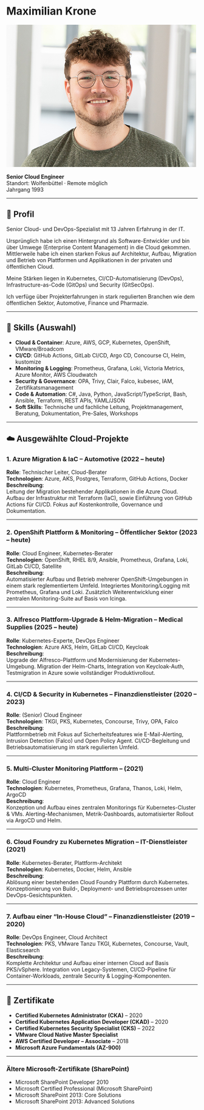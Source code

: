 
# Maximilian Krone

![Profilbild](img/Krone_Maximilian.jpg)

**Senior Cloud Engineer**  
Standort: Wolfenbüttel · Remote möglich  
Jahrgang 1993

---

## 🔧 Profil

Senior Cloud- und DevOps-Spezialist mit 13 Jahren Erfahrung in der IT. 

Ursprünglich habe ich einen Hintergrund als Software-Entwickler und bin über Umwege (Enterprise Content Management) in die Cloud gekommen. Mittlerweile habe ich einen starken Fokus auf Architektur, Aufbau, Migration und Betrieb von Plattformen und Applikationen in der privaten und öffentlichen Cloud.

Meine Stärken liegen in Kubernetes, CI/CD-Automatisierung (DevOps), Infrastructure-as-Code (GitOps) und Security (GitSecOps).

Ich verfüge über Projekterfahrungen in stark regulierten Branchen wie dem öffentlichen Sektor, Automotive, Finance und Pharmazie.

---

## 🧠 Skills (Auswahl)

- **Cloud & Container**: Azure, AWS, GCP, Kubernetes, OpenShift, VMware/Broadcom
- **CI/CD**: GitHub Actions, GitLab CI/CD, Argo CD, Concourse CI, Helm, kustomize
- **Monitoring & Logging**: Prometheus, Grafana, Loki, Victoria Metrics, Azure Monitor, AWS Cloudwatch
- **Security & Governance**: OPA, Trivy, Clair, Falco, kubesec, IAM, Zertifikatsmanagement
- **Code & Automation**: C#, Java, Python, JavaScript/TypeScript, Bash, Ansible, Terraform, REST APIs, YAML/JSON
- **Soft Skills**: Technische und fachliche Leitung, Projektmanagement, Beratung, Dokumentation, Pre-Sales, Workshops

---

## ☁️ Ausgewählte Cloud-Projekte

### 1. Azure Migration & IaC – Automotive (2022 – heute)
**Rolle**: Technischer Leiter, Cloud-Berater  
**Technologien**: Azure, AKS, Postgres, Terraform, GitHub Actions, Docker  
**Beschreibung**:  
Leitung der Migration bestehender Applikationen in die Azure Cloud. Aufbau der Infrastruktur mit Terraform (IaC), sowie Einführung von GitHub Actions für CI/CD. Fokus auf Kostenkontrolle, Governance und Dokumentation.

---

### 2. OpenShift Plattform & Monitoring – Öffentlicher Sektor (2023 – heute)
**Rolle**: Cloud Engineer, Kubernetes-Berater  
**Technologien**: OpenShift, RHEL 8/9, Ansible, Prometheus, Grafana, Loki, GitLab CI/CD, Satellite  
**Beschreibung**:  
Automatisierter Aufbau und Betrieb mehrerer OpenShift-Umgebungen in einem stark reglementiertem Umfeld. Integriertes Monitoring/Logging mit Prometheus, Grafana und Loki. Zusätzlich Weiterentwicklung einer zentralen Monitoring-Suite auf Basis von Icinga.

---

### 3. Alfresco Plattform-Upgrade & Helm-Migration – Medical Supplies (2025 – heute)
**Rolle**: Kubernetes-Experte, DevOps Engineer  
**Technologien**: Azure AKS, Helm, GitLab CI/CD, Keycloak  
**Beschreibung**:  
Upgrade der Alfresco-Plattform und Modernisierung der Kubernetes-Umgebung. Migration der Helm-Charts, Integration von Keycloak-Auth, Testmigration in Azure sowie vollständiger Produktivrollout.

---

### 4. CI/CD & Security in Kubernetes – Finanzdienstleister (2020 – 2023)
**Rolle**: (Senior) Cloud Engineer  
**Technologien**: TKGI, PKS, Kubernetes, Concourse, Trivy, OPA, Falco  
**Beschreibung**:  
Plattformbetrieb mit Fokus auf Sicherheitsfeatures wie E-Mail-Alerting, Intrusion Detection (Falco) und Open Policy Agent. CI/CD-Begleitung und Betriebsautomatisierung im stark regulierten Umfeld.

---

### 5. Multi-Cluster Monitoring Plattform – (2021)
**Rolle**: Cloud Engineer  
**Technologien**: Kubernetes, Prometheus, Grafana, Thanos, Loki, Helm, ArgoCD  
**Beschreibung**:  
Konzeption und Aufbau eines zentralen Monitorings für Kubernetes-Cluster & VMs. Alerting-Mechanismen, Metrik-Dashboards, automatisierter Rollout via ArgoCD und Helm.

---

### 6. Cloud Foundry zu Kubernetes Migration – IT-Dienstleister (2021)
**Rolle**: Kubernetes-Berater, Plattform-Architekt  
**Technologien**: Kubernetes, Docker, Helm, Ansible  
**Beschreibung**:  
Ablösung einer bestehenden Cloud Foundry Plattform durch Kubernetes. Konzeptionierung von Build-, Deployment- und Betriebsprozessen unter DevOps-Gesichtspunkten.

---

### 7. Aufbau einer “In-House Cloud” – Finanzdienstleister (2019 – 2020)
**Rolle**: DevOps Engineer, Cloud Architect  
**Technologien**: PKS, VMware Tanzu TKGI, Kubernetes, Concourse, Vault, Elasticsearch  
**Beschreibung**:  
Komplette Architektur und Aufbau einer internen Cloud auf Basis PKS/vSphere. Integration von Legacy-Systemen, CI/CD-Pipeline für Container-Workloads, zentrale Security & Logging-Komponenten.


---

## 📜 Zertifikate

- **Certified Kubernetes Administrator (CKA)** – 2020
- **Certified Kubernetes Application Developer (CKAD)** – 2020
- **Certified Kubernetes Security Specialist (CKS)** – 2022
- **VMware Cloud Native Master Specialist**
- **AWS Certified Developer – Associate** – 2018
- **Microsoft Azure Fundamentals (AZ-900)**

---

### Ältere Microsoft-Zertifikate (SharePoint)

- Microsoft SharePoint Developer 2010
- Microsoft Certified Professional (Microsoft SharePoint)
- Microsoft SharePoint 2013: Core Solutions
- Microsoft SharePoint 2013: Advanced Solutions